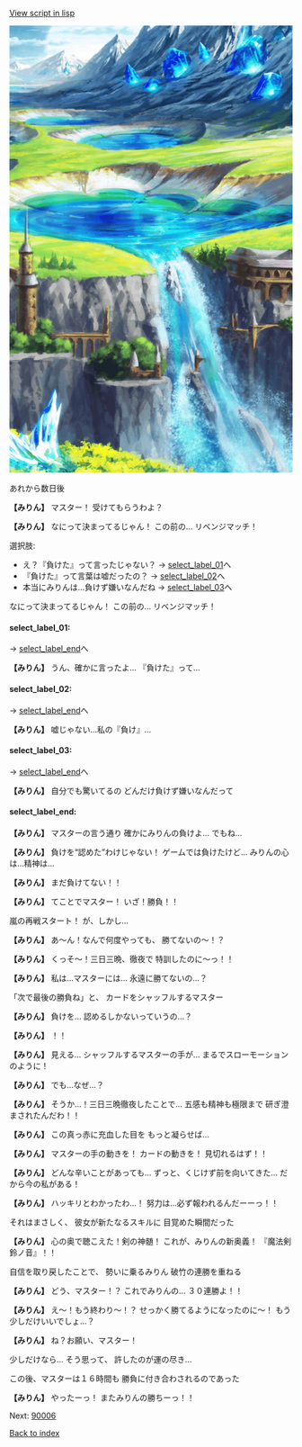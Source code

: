 [View script in lisp](../scripts/10151303.txt)

![highland.png](../images/backgrounds/highland.png)

あれから数日後

**【みりん】**
マスター！
受けてもらうわよ？

**【みりん】**
なにって決まってるじゃん！
この前の…
リベンジマッチ！

選択肢:
- え？『負けた』って言ったじゃない？ → [select_label_01](#select_label_01)へ
- 『負けた』って言葉は嘘だったの？ → [select_label_02](#select_label_02)へ
- 本当にみりんは…負けず嫌いなんだね → [select_label_03](#select_label_03)へ

なにって決まってるじゃん！
この前の…
リベンジマッチ！

#### select_label_01:
 → [select_label_end](#select_label_end)へ

**【みりん】**
うん、確かに言ったよ…
『負けた』って…

#### select_label_02:
 → [select_label_end](#select_label_end)へ

**【みりん】**
嘘じゃない…私の『負け』…

#### select_label_03:
 → [select_label_end](#select_label_end)へ

**【みりん】**
自分でも驚いてるの
どんだけ負けず嫌いなんだって

#### select_label_end:

**【みりん】**
マスターの言う通り
確かにみりんの負けよ…
でもね…

**【みりん】**
負けを“認めた”わけじゃない！
ゲームでは負けたけど…
みりんの心は…精神は…

**【みりん】**
まだ負けてない！！

**【みりん】**
てことでマスター！
いざ！勝負！！

嵐の再戦スタート！
が、しかし…

**【みりん】**
あ〜ん！なんで何度やっても、
勝てないの〜！？

**【みりん】**
くっそ〜！三日三晩、徹夜で
特訓したのに〜っ！！

**【みりん】**
私は…マスターには…
永遠に勝てないの…？

「次で最後の勝負ね」と、
カードをシャッフルするマスター

**【みりん】**
負けを…
認めるしかないっていうの…？

**【みりん】**
！！

**【みりん】**
見える…
シャッフルするマスターの手が…
まるでスローモーションのように！

**【みりん】**
でも…なぜ…？

**【みりん】**
そうか…！三日三晩徹夜したことで…
五感も精神も極限まで
研ぎ澄まされたんだわ！！

**【みりん】**
この真っ赤に充血した目を
もっと凝らせば…

**【みりん】**
マスターの手の動きを！
カードの動きを！
見切れるはず！！

**【みりん】**
どんな辛いことがあっても…
ずっと、くじけず前を向いてきた…
だから今の私がある！

**【みりん】**
ハッキリとわかったわ…！
努力は…必ず報われるんだーーっ！！

それはまさしく、
彼女が新たなるスキルに
目覚めた瞬間だった

**【みりん】**
心の奥で聴こえた！剣の神髄！
これが、みりんの新奥義！
『魔法剣鈴ノ音』！！

自信を取り戻したことで、
勢いに乗るみりん
破竹の連勝を重ねる

**【みりん】**
どう、マスター！？
これでみりんの…
３０連勝よ！！

**【みりん】**
え〜！もう終わり〜！？
せっかく勝てるようになったのに〜！
もう少しだけいいでしょ…？

**【みりん】**
ね？お願い、マスター！

少しだけなら…
そう思って、
許したのが運の尽き…

この後、マスターは１６時間も
勝負に付き合わされるのであった

**【みりん】**
やったーっ！
またみりんの勝ちーっ！！


Next: [90006](90006.md)

[Back to index](index.md)
